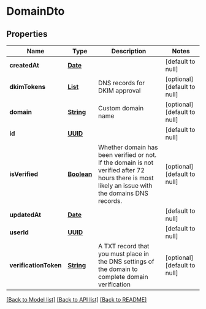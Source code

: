 # DomainDto
## Properties

Name | Type | Description | Notes
------------ | ------------- | ------------- | -------------
**createdAt** | [**Date**](DateTime.md) |  | [default to null]
**dkimTokens** | [**List**](string.md) | DNS records for DKIM approval | [optional] [default to null]
**domain** | [**String**](string.md) | Custom domain name | [optional] [default to null]
**id** | [**UUID**](UUID.md) |  | [default to null]
**isVerified** | [**Boolean**](boolean.md) | Whether domain has been verified or not. If the domain is not verified after 72 hours there is most likely an issue with the domains DNS records. | [optional] [default to null]
**updatedAt** | [**Date**](DateTime.md) |  | [default to null]
**userId** | [**UUID**](UUID.md) |  | [default to null]
**verificationToken** | [**String**](string.md) | A TXT record that you must place in the DNS settings of the domain to complete domain verification | [optional] [default to null]

[[Back to Model list]](../README.md#documentation-for-models) [[Back to API list]](../README.md#documentation-for-api-endpoints) [[Back to README]](../README.md)

